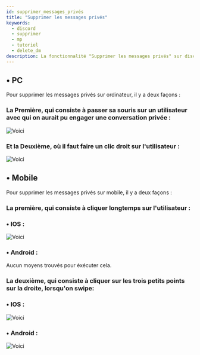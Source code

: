 ```yaml
---
id: supprimer_messages_privés
title: "Supprimer les messages privés"
keywords:
  - discord
  - supprimer
  - mp
  - tutoriel
  - delete_dm
description: La fonctionnalité "Supprimer les messages privés" sur discord
---
```


## • PC
Pour supprimer les messages privés sur ordinateur, il y a deux façons : 

### La Première, qui consiste à passer sa souris sur un utilisateur avec qui on aurait pu engager une conversation privée :
![Voici](https://cdn.discordapp.com/attachments/802499772300001282/808694834415927317/image0.gif)

### Et la Deuxième, où il faut faire un clic droit sur l'utilisateur :
![Voici](https://cdn.discordapp.com/attachments/802499772300001282/808695867887321098/unknown.png)

## • Mobile
Pour supprimer les messages privés sur mobile, il y a deux façons :

### La première, qui consiste à cliquer longtemps sur l'utilisateur :

### • IOS :
![Voici](https://cdn.discordapp.com/attachments/802499772300001282/808711072659800094/image0.png)

### • Android :
Aucun moyens trouvés pour éxécuter cela.

### La deuxième, qui consiste à cliquer sur les trois petits points sur la droite, lorsqu'on swipe:

### • IOS :
![Voici](https://cdn.discordapp.com/attachments/802499772300001282/808715140085841990/unknown.png)

### • Android : 
![Voici](https://cdn.discordapp.com/attachments/802499772300001282/808714665618178078/unknown.png)
